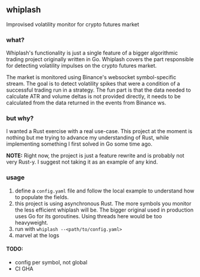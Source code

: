 ## whiplash
Improvised volatility monitor for crypto futures market

### what?
Whiplash's functionality is just a single feature of a bigger algorithmic trading project originally written in Go. Whiplash covers the part responsible for detecting volatility impulses on the crypto futures market.

The market is monitored using Binance's websocket symbol-specific stream. The goal is to detect volatility spikes that were a condition of a successful trading run in a strategy. The fun part is that the data needed to calculate ATR and volume deltas is not provided directly, it needs to be calculated from the data returned in the events from Binance ws.

### but why?
I wanted a Rust exercise with a real use-case. This project at the moment is nothing but me trying to advance my understanding of Rust, while implementing something I first solved in Go some time ago.

**NOTE:** Right now, the project is just a feature rewrite and is probably not very Rust-y. I suggest not taking it as an example of any kind.

### usage
1. define a `config.yaml` file and follow the local example to understand how to populate the fields.
2. this project is using asynchronous Rust. The more symbols you monitor the less efficient whiplash will be. The bigger original used in production uses Go for its goroutines. Using threads here would be too heavyweight.
3. run with `whiplash --<path/to/config.yaml>`
4. marvel at the logs

#### TODO:
- config per symbol, not global
- CI GHA